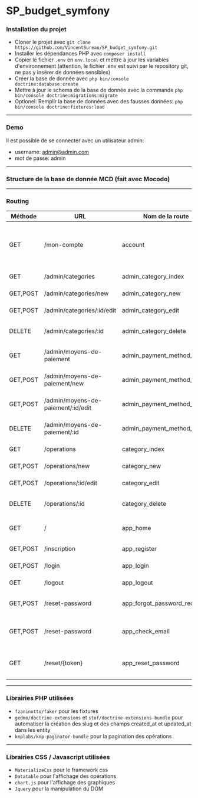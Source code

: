 # SP_budget_symfony

### Installation du projet
+ Cloner le projet avec `git clone https://github.com/VincentSureau/SP_budget_symfony.git`
+ Installer les dépendances PHP avec `composer install`
+ Copier le fichier `.env` en `env.local` et mettre à jour les variables d'environnement (attention, le fichier .env est suivi par le repository git, ne pas y insérer de données sensibles)
+ Créer la base de donnée avec `php bin/console doctrine:database:create`
+ Mettre à jour le schema de la base de donnée avec la commande `php bin/console doctrine:migrations:migrate`
+ Optionel: Remplir la base de données avec des fausses données: `php bin/console doctrine:fixtures:load`

---

### Demo
Il est possible de se connecter avec un utilisateur admin:
- username: admin@admin.com
- mot de passe: admin

---

### Structure de la base de donnée MCD (fait avec Mocodo)

---

### Routing

| Méthode | URL | Nom de la route | Paramètres | Description |
| --- | --- | --- | --- | --- |
| GET | /mon-compte | account | - | Page récapitulative des dépenses par catégories |
| GET | /admin/categories | admin_category_index | - | Liste des catégories |
| GET,POST | /admin/categories/new | admin_category_new | - | Créer une catétorie |
| GET,POST | /admin/categories/:id/edit | admin_category_edit | id de la catégorie | Modifier une catégorie |
| DELETE | /admin/categories/:id | admin_category_delete | id de la catégorie | Supprimer une catégorie |
| GET | /admin/moyens-de-paiement | admin_payment_method_index | - | Liste des moyens de paiement |
| GET,POST | /admin/moyens-de-paiement/new | admin_payment_method_new | - | Créer un moyen de paiement |
| GET,POST | /admin/moyens-de-paiement/:id/edit | admin_payment_method_edit | id du moyen de paiement | Modifier un moyen de paiement |
| DELETE | /admin/moyens-de-paiement/:id | admin_payment_method_delete | id du moyen de paiement | Supprimer un moyen de paiement |
| GET | /operations | category_index | - | Liste des opérations |
| GET,POST | /operations/new | category_new | - | Créer une catétorie |
| GET,POST | /operations/:id/edit | category_edit | id de l'opération | Modifier une opération |
| DELETE | /operations/:id | category_delete | id de l'opération | Supprimer une opération |
| GET | / | app_home | - | Page d'accueil du site |
| GET,POST | /inscription | app_register | - | Page d'inscription |
| GET,POST | /login | app_login | - | Page de connexion |
| GET | /logout | app_logout | - | Page de déconnexion |
| GET,POST | /reset-password | app_forgot_password_request | - | Formulaire mot de passe oublié |
| GET,POST | /reset-password | app_check_email | - | Page de confirmation envoie mot de passe |
| GET | /reset/{token} | app_reset_password | token de réinitialisation | Page de modification du mot de passe oublié |

---

### Librairies PHP utilisées
- `fzaninotto/faker` pour les fixtures
- `gedmo/doctrine-extensions` et `stof/doctrine-extensions-bundle` pour automatiser la création des slug et des champs created_at et updated_at dans les entity
- `knplabs/knp-paginator-bundle` pour la pagination des opérations

---

### Librairies CSS / Javascript utilisées
- `MaterializeCss` pour le framework css
- `Datatable` pour l'affichage des opérations
- `chart.js` pour l'affichage des graphiques
- `Jquery` pour la manipulation du DOM
